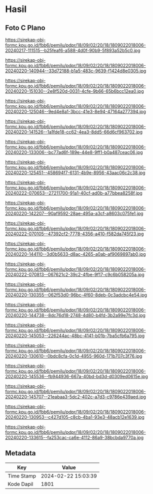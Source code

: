 # Hasil

## Foto C Plano

https://sirekap-obj-formc.kpu.go.id/fbb6/pemilu/pdpr/18/09/02/20/18/1809022018006-20240217-111515--b25feaf6-a588-4d0f-90b9-5f893a52b5c0.jpg

https://sirekap-obj-formc.kpu.go.id/fbb6/pemilu/pdpr/18/09/02/20/18/1809022018006-20240220-140944--33d72188-b1a5-483c-9639-f1424d8e0305.jpg

https://sirekap-obj-formc.kpu.go.id/fbb6/pemilu/pdpr/18/09/02/20/18/1809022018006-20240220-151030--2e8f520d-0031-4cfe-9b66-65b6bcc12ea0.jpg

https://sirekap-obj-formc.kpu.go.id/fbb6/pemilu/pdpr/18/09/02/20/18/1809022018006-20240220-125046--9ed4e8a1-3bcc-41e3-8e94-47164a277394.jpg

https://sirekap-obj-formc.kpu.go.id/fbb6/pemilu/pdpr/18/09/02/20/18/1809022018006-20240220-141526--1a1fde18-cc62-4ea3-8dd5-66d6cf963702.jpg

https://sirekap-obj-formc.kpu.go.id/fbb6/pemilu/pdpr/18/09/02/20/18/1809022018006-20240220-133006--bc77ad6f-189e-44e8-9ff1-b0a487ceac06.jpg

https://sirekap-obj-formc.kpu.go.id/fbb6/pemilu/pdpr/18/09/02/20/18/1809022018006-20240220-125451--458694f7-6131-4b9e-8956-43aac06c2c38.jpg

https://sirekap-obj-formc.kpu.go.id/fbb6/pemilu/pdpr/18/09/02/20/18/1809022018006-20240222-070653--27211700-91a1-40cf-ad0b-a77bbea8258f.jpg

https://sirekap-obj-formc.kpu.go.id/fbb6/pemilu/pdpr/18/09/02/20/18/1809022018006-20240220-142207--90af9592-28ae-495a-a3cf-a8603c075fe1.jpg

https://sirekap-obj-formc.kpu.go.id/fbb6/pemilu/pdpr/18/09/02/20/18/1809022018006-20240222-070105--47392cf2-7778-4356-a410-f582da745f23.jpg

https://sirekap-obj-formc.kpu.go.id/fbb6/pemilu/pdpr/18/09/02/20/18/1809022018006-20240220-144110--3d0b5633-d8ac-4265-a0ab-af9069897ab0.jpg

https://sirekap-obj-formc.kpu.go.id/fbb6/pemilu/pdpr/18/09/02/20/18/1809022018006-20240222-070813--067621c2-39c2-4fbe-9f17-c9c6b058205a.jpg

https://sirekap-obj-formc.kpu.go.id/fbb6/pemilu/pdpr/18/09/02/20/18/1809022018006-20240220-130355--062f53d0-96bc-4f60-8deb-0c3adcbc4e54.jpg

https://sirekap-obj-formc.kpu.go.id/fbb6/pemilu/pdpr/18/09/02/20/18/1809022018006-20240220-144738--8dc76d18-2748-4d80-b4fd-3b2a99e7fc3d.jpg

https://sirekap-obj-formc.kpu.go.id/fbb6/pemilu/pdpr/18/09/02/20/18/1809022018006-20240220-145053--226244ac-48bc-4141-b01b-7ba5cfb6a795.jpg

https://sirekap-obj-formc.kpu.go.id/fbb6/pemilu/pdpr/18/09/02/20/18/1809022018006-20240220-130610--0bdc8cfa-0c1d-4955-960d-171b707c3f76.jpg

https://sirekap-obj-formc.kpu.go.id/fbb6/pemilu/pdpr/18/09/02/20/18/1809022018006-20240220-145536--fb944936-667a-40bd-bd3d-d0309ed0615e.jpg

https://sirekap-obj-formc.kpu.go.id/fbb6/pemilu/pdpr/18/09/02/20/18/1809022018006-20240220-145707--21eabaa3-5dc2-402c-a7d3-c9786e439aed.jpg

https://sirekap-obj-formc.kpu.go.id/fbb6/pemilu/pdpr/18/09/02/20/18/1809022018006-20240220-130953--c427d105-c8cb-4ba1-93e3-48acb12e1639.jpg

https://sirekap-obj-formc.kpu.go.id/fbb6/pemilu/pdpr/18/09/02/20/18/1809022018006-20240220-133615--fa253cac-ca6e-4112-86a9-38bcbda9770a.jpg


## Metadata

| Key        | Value               |
| ---------- | ------------------- |
| Time Stamp | 2024-02-22 15:03:39 |
| Kode Dapil | 1801                |



